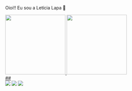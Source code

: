 Oioi!! Eu sou a Letícia Lapa 👋
<div>
  <a href="https://github.com/LehLapa">
  <img height="190em" src="https://github-readme-stats.vercel.app/api?username=LehLapa&show_icons=true&theme=midnight-purple&include_all_commits=tru&count_private+true"/>
  <img height="190em" src="https://github-readme-stats.vercel.app/api/top-langs/?username=LehLapa&layout=donut-vertical&theme=midnight-purple"/>
</div>
##
<div>
  <a href="https://www.instagram.com/whoislapa_/ target="_blanck"> <img src="https://img.shields.io/badge/Instagram-E4405F?style=for-the-badge&logo=instagram&logoColor=white"></a>
  <a href="leticiadalapa@gmail.com"> <img src="https://img.shields.io/badge/Gmail-D14836?style=for-the-badge&logo=gmail&logoColor=white" target="_blanck"></a>
  <a href="https://www.linkedin.com/in/letícia-lapa-2710b6280/" target="_blanck"> <img src="https://img.shields.io/badge/LinkedIn-0077B5?style=for-the-badge&logo=linkedin&logoColor=white"></a>
</div>

